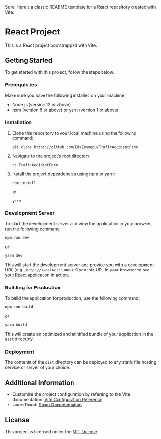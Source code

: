 Sure! Here's a classic README template for a React repository created with Vite:

# React Project

This is a React project bootstrapped with Vite.

## Getting Started

To get started with this project, follow the steps below.

### Prerequisites

Make sure you have the following installed on your machine:

- Node.js (version 12 or above)
- npm (version 6 or above) or yarn (version 1 or above)

### Installation

1. Clone this repository to your local machine using the following command:

   ```
   git clone https://github.com/EdaZeynepU/TraficAccidentForm
   ```

2. Navigate to the project's root directory:

   ```
   cd TraficAccidentForm
   ```

3. Install the project dependencies using npm or yarn:

   ```
   npm install
   ```

   or

   ```
   yarn
   ```

### Development Server

To start the development server and view the application in your browser, run the following command:

```
npm run dev
```

or

```
yarn dev
```

This will start the development server and provide you with a development URL (e.g., `http://localhost:3000`). Open this URL in your browser to see your React application in action.

### Building for Production

To build the application for production, use the following command:

```
npm run build
```

or

```
yarn build
```

This will create an optimized and minified bundle of your application in the `dist` directory.

### Deployment

The contents of the `dist` directory can be deployed to any static file hosting service or server of your choice.

## Additional Information

- Customize the project configuration by referring to the Vite documentation: [Vite Configuration Reference](https://vitejs.dev/config/)
- Learn React: [React Documentation](https://reactjs.org/docs/getting-started.html)

## License

This project is licensed under the [MIT License](LICENSE).
